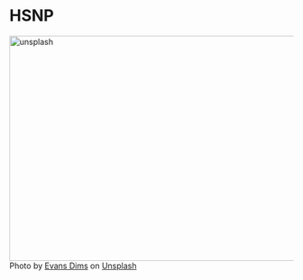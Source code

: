 # HSNP
<img src="evans-dim.jpg" alt="unsplash" width="949" height="400">
Photo by <a href="https://unsplash.com/@evans_dimsphoto?utm_source=unsplash&utm_medium=referral&utm_content=creditCopyText">Evans Dims</a> on <a href="https://unsplash.com/photos/a-small-child-standing-in-a-dirt-field-next-to-a-fence-OvKHanXCrOQ?utm_source=unsplash&utm_medium=referral&utm_content=creditCopyText">Unsplash</a>
  
  